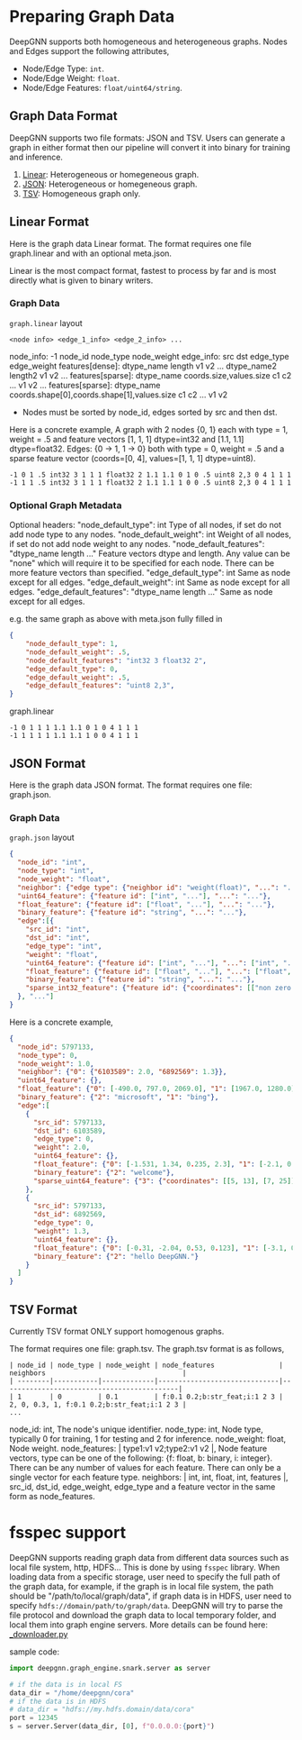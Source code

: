 # Preparing Graph Data

DeepGNN supports both homogeneous and heterogeneous graphs. Nodes and Edges support the following attributes,
  * Node/Edge Type: `int`.
  * Node/Edge Weight: `float`.
  * Node/Edge Features: `float/uint64/string`.

## Graph Data Format

DeepGNN supports two file formats: JSON and TSV. Users can generate a graph in either format then our pipeline will convert it into binary for training and inference.

1. [Linear](#linear-format): Heterogeneous or homegeneous graph.
2. [JSON](#json-format): Heterogeneous or homegeneous graph.
3. [TSV](#tsv-format): Homogeneous graph only.

## Linear Format

Here is the graph data Linear format. The format requires one file graph.linear and with an optional meta.json.

Linear is the most compact format, fastest to process by far and is most directly what is given to binary writers.

### Graph Data

`graph.linear` layout

```
<node info> <edge_1_info> <edge_2_info> ...
```
  node_info: -1 node_id node_type node_weight <features>
  edge_info: src dst edge_type edge_weight <features>
  features[dense]: dtype_name length v1 v2 ... dtype_name2 length2 v1 v2 ...
  features[sparse]: dtype_name coords.size,values.size c1 c2 ... v1 v2 ...
  features[sparse]: dtype_name coords.shape[0],coords.shape[1],values.size c1 c2 ... v1 v2
  * Nodes must be sorted by node_id, edges sorted by src and then dst.

Here is a concrete example,
A graph with 2 nodes {0, 1} each with type = 1, weight = .5 and
feature vectors [1, 1, 1] dtype=int32 and [1.1, 1.1] dtype=float32.
Edges: {0 -> 1, 1 -> 0} both with type = 0, weight = .5 and a sparse feature
vector (coords=[0, 4], values=[1, 1, 1] dtype=uint8).
```
-1 0 1 .5 int32 3 1 1 1 float32 2 1.1 1.1 0 1 0 .5 uint8 2,3 0 4 1 1 1
-1 1 1 .5 int32 3 1 1 1 float32 2 1.1 1.1 1 0 0 .5 uint8 2,3 0 4 1 1 1
```

### Optional Graph Metadata

Optional headers:
  "node_default_type": int Type of all nodes, if set do not add node type to any nodes.
  "node_default_weight": int Weight of all nodes, if set do not add node weight to any nodes.
  "node_default_features": "dtype_name length ..." Feature vectors dtype and length.
      Any value can be "none" which will require it to be specified for each node.
      There can be more feature vectors than specified.
  "edge_default_type": int Same as node except for all edges.
  "edge_default_weight": int Same as node except for all edges.
  "edge_default_features": "dtype_name length ..." Same as node except for all edges.

e.g. the same graph as above with meta.json fully filled in
```JSON
{
    "node_default_type": 1,
    "node_default_weight": .5,
    "node_default_features": "int32 3 float32 2",
    "edge_default_type": 0,
    "edge_default_weight": .5,
    "edge_default_features": "uint8 2,3",
}
```
graph.linear
```
-1 0 1 1 1 1.1 1.1 0 1 0 4 1 1 1
-1 1 1 1 1 1.1 1.1 1 0 0 4 1 1 1
```

## JSON Format

Here is the graph data JSON format. The format requires one file: graph.json.

### Graph Data

`graph.json` layout

```JSON
{
  "node_id": "int",
  "node_type": "int",
  "node_weight": "float",
  "neighbor": {"edge type": {"neighbor id": "weight(float)", "...": "..."}, "...": "..."},
  "uint64_feature": {"feature id": ["int", "..."], "...": "..."},
  "float_feature": {"feature id": ["float", "..."], "...": "..."},
  "binary_feature": {"feature id": "string", "...": "..."},
  "edge":[{
    "src_id": "int",
    "dst_id": "int",
    "edge_type": "int",
    "weight": "float",
    "uint64_feature": {"feature id": ["int", "..."], "...": ["int", "..."]},
    "float_feature": {"feature id": ["float", "..."], "...": ["float", "..."]},
    "binary_feature": {"feature id": "string", "...": "..."},
    "sparse_int32_feature": {"feature id": {"coordinates": [["non zero coordinates 0"], ["non zero coordinates 1", "..."]], "values": ["value 0", "value 1", "..."]}},
  }, "..."]
}
```

Here is a concrete example,

```JSON
{
  "node_id": 5797133,
  "node_type": 0,
  "node_weight": 1.0,
  "neighbor": {"0": {"6103589": 2.0, "6892569": 1.3}},
  "uint64_feature": {},
  "float_feature": {"0": [-490.0, 797.0, 2069.0], "1": [1967.0, 1280.0]},
  "binary_feature": {"2": "microsoft", "1": "bing"},
  "edge":[
    {
      "src_id": 5797133,
      "dst_id": 6103589,
      "edge_type": 0,
      "weight": 2.0,
      "uint64_feature": {},
      "float_feature": {"0": [-1.531, 1.34, 0.235, 2.3], "1": [-2.1, 0.4, 0.35, 0.3]},
      "binary_feature": {"2": "welcome"},
      "sparse_uint64_feature": {"3": {"coordinates": [[5, 13], [7, 25]], "values": [-1, 1024]}},
    },
    {
      "src_id": 5797133,
      "dst_id": 6892569,
      "edge_type": 0,
      "weight": 1.3,
      "uint64_feature": {},
      "float_feature": {"0": [-0.31, -2.04, 0.53, 0.123], "1": [-3.1, 0.4, 0.35, 0.3]},
      "binary_feature": {"2": "hello DeepGNN."}
    }
  ]
}
```

## TSV Format

Currently TSV format ONLY support homogenous graphs.

The format requires one file: graph.tsv. The graph.tsv format is as follows,

```tsv
| node_id | node_type | node_weight | node_features                | neighbors                                  |
| --------|-----------|-------------|------------------------------|--------------------------------------------|
| 1       | 0         | 0.1         | f:0.1 0.2;b:str_feat;i:1 2 3 | 2, 0, 0.3, 1, f:0.1 0.2;b:str_feat;i:1 2 3 |
...
```

node_id: int, The node's unique identifier.
node_type: int, Node type, typically 0 for training, 1 for testing and 2 for inference.
node_weight: float, Node weight.
node_features: | type1:v1 v2;type2:v1 v2 |, Node feature vectors, type can be one of the following: {f: float, b: binary, i: integer}. There can be any number of values for each feature. There can only be a single vector for each feature type.
neighbors: | int, int, float, int, features |, src_id, dst_id, edge_weight, edge_type and a feature vector in the same form as node_features.

# fsspec support

DeepGNN supports reading graph data from different data sources such as local file system, http, HDFS... This is done by using `fsspec` library. When loading data from a specific storage, user need to specify the full path of the graph data, for example, if the graph is in local file system, the path should be "/path/to/local/graph/data", if graph data is in HDFS, user need to specify `hdfs://domain/path/to/graph/data`. DeepGNN will try to parse the file protocol and download the graph data to local temporary folder, and local them into graph engine servers. More details can be found here: [_downloader.py](https://github.com/microsoft/DeepGNN/blob/main/src/python/deepgnn/graph_engine/snark/_downloader.py)

sample code:

```Python
import deepgnn.graph_engine.snark.server as server

# if the data is in local FS
data_dir = "/home/deepgnn/cora"
# if the data is in HDFS
# data_dir = "hdfs://my.hdfs.domain/data/cora"
port = 12345
s = server.Server(data_dir, [0], f"0.0.0.0:{port}")

```
